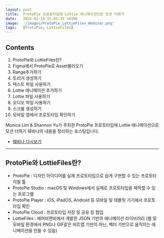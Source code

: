 ```yaml
---
layout: post
title:  ProtoPie 프로토타입에 Lottie 애니메이션으로 모션 더하기
date:   2022-02-18 15:01:35 +0300
image:  '/images/ProtoPie_LottieFiles_Webinar.png'
tags:   [ProtoPie, LottieFiles]
---
```


## Contents <br/>
1. ProtoPie와 LottieFiles란?
2. Figma에서 ProtoPie로 Asset불러오기 <br/>
3. Range추가하기<br/>
4. 트리거 생성하기<br/>
5. 텍스트 파일 사용하기<br/>
6. Lottie 애니메이션 추가하기<br/>
7. Lottie 파일 사용하기<br/>
8. 오디오 파일 사용하기<br/>
9. 스크롤 생성하기<br/>
10. 모바일 앱에서 프로토타입 확인하기<br/>

Monica Lim & Shannon Yu가 주최한 ProtoPie 프로토타입에 Lottie 애니메이션으로 모션 더하기 웨비나의 내용을 정리하는 포스팅입니다.

* [웨비나 다시보기](https://www.youtube.com/watch?v=lkcqnQPYsNA)

___

## ProtoPie와 LottieFiles란?<br/>
- ProtoPie : 디자인 아이디어를 실제 프로토타입으로 쉽게 구현할 수 있는 프로토타이필 툴<br/>
- ProtoPie Studio : macOS 및 Windows에서 실제로 프로토타입을 제작할 수 있는 프로그램<br/>
- ProtoPie Player : iOS, iPadOS, Android 등 모바일 및 태블릿 기기에서 프로토타입 확인<br/>
- ProtoPie Cloud : 프로토타입 저장 및 공유 등 협업<br/>
- LottieFiles : 에어비앤비에서 개발한 JSON 기반의 애니메이션 라이브러리 (웹 및 모바일 환경에서 PNG나 GIF같은 비트맵 기반이 아닌, 벡터 기반으로 움직이는 애니메이션을 만들 수 있음)<br/>
